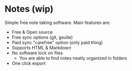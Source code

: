 # Notes (wip)

Simple free note taking software.
Main features are:
 * Free & Open source
 * Free sync options (git, gsuite)
 * Paid sync "carefree" option (only paid thing)
 * Supports HTML & Markdown
 * No software lock on files
   * You are able to find notes neatly organized in folders
 * One click export